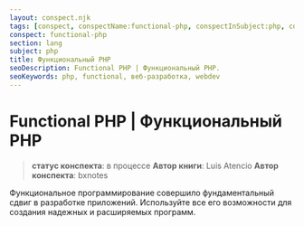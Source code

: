 ```yaml
---
layout: conspect.njk
tags: [conspect, conspectName:functional-php, conspectInSubject:php, conspectInSection:lang]
conspect: functional-php
section: lang
subject: php
title: Функциональный PHP
seoDescription: Functional PHP | Функциональный PHP.
seoKeywords: php, functional, веб-разработка, webdev
---
```

# Functional PHP | Функциональный PHP

> **статус конспекта**: в процессе
> **Автор книги**: Luis Atencio
> **Автор конспекта**: bxnotes

Функциональное программирование совершило фундаментальный сдвиг в разработке приложений. Используйте все его возможности для создания надежных и расширяемых программ.